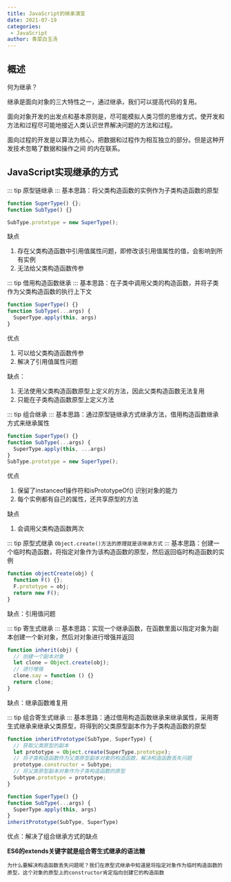 ```yaml
---
title: JavaScript的继承演变
date: 2021-07-19
categories:
 - JavaScript
author: 青菜白玉汤
---
```


## 概述
何为继承？

继承是面向对象的三大特性之一，通过继承，我们可以提高代码的复用。

面向对象开发的出发点和基本原则是，尽可能模拟人类习惯的思维方式，使开发和方法和过程尽可能地接近人类认识世界解决问题的方法和过程。

面向过程的开发是以算法为核心，把数据和过程作为相互独立的部分。但是这种开发技术忽略了数据和操作之间 的内在联系。

## JavaScript实现继承的方式

::: tip
原型链继承
:::
基本思路：将父类构造函数的实例作为子类构造函数的原型

```javascript
function SuperType() {};
function SubType() {}

SubType.prototype = new SuperType();
```
缺点
1. 存在父类构造函数中引用值属性问题，即修改该引用值属性的值，会影响到所有实例
2. 无法给父类构造函数传参


::: tip
借用构造函数继承
:::
基本思路：在子类中调用父类的构造函数，并将子类作为父类构造函数的执行上下文

```javascript
function SuperType() {}
function SubType(...args) {
  SuperType.apply(this, args)
}
```
优点
1. 可以给父类构造函数传参
2. 解决了引用值属性问题

缺点：
1. 无法使用父类构造函数原型上定义的方法，因此父类构造函数无法复用
2. 只能在子类构造函数原型上定义方法


::: tip
组合继承
:::
基本思路：通过原型链继承方式继承方法，借用构造函数继承方式来继承属性

```javascript
function SuperType() {}
function SubType(...args) {
  SuperType.apply(this, ...args)
}
SubType.prototype = new SuperType();
```
优点
1. 保留了instanceof操作符和isPrototypeOf() 识别对象的能力
2. 每个实例都有自己的属性，还共享原型的方法

缺点
1. 会调用父类构造函数两次


::: tip
原型式继承
`Object.create()方法的原理就是该继承方式`
:::
基本思路：创建一个临时构造函数，将指定对象作为该构造函数的原型，然后返回临时构造函数的实例

```javascript
function objectCreate(obj) {
  function F() {};
  F.prototype = obj;
  return new F();
}
```
缺点：引用值问题


::: tip
寄生式继承
:::
基本思路：实现一个继承函数，在函数里面以指定对象为副本创建一个新对象，然后对对象进行增强并返回

```javascript
function inherit(obj) {
  // 创建一个副本对象
  let clone = Object.create(obj);
  // 进行增强
  clone.say = function () {}
  return clone;
}
```
缺点：继承函数难复用


::: tip
组合寄生式继承
:::
基本思路：通过借用构造函数继承来继承属性，采用寄生式继承来继承父类原型，将得到的父类原型副本作为子类构造函数的原型

```javascript
function inheritPrototype(SubType, SuperType) {
  // 获取父类原型的副本
  let prototype = Object.create(SuperType.prototype);
  // 将子类构造函数作为父类原型副本对象的构造函数，解决构造函数丢失问题
  prototype.constructor = Subtype;
  // 将父类原型副本对象作为子类构造函数的原型
  Subtype.prototype = prototype;
}

function SuperType() {}
function SubType(...args) {
  SuperType.apply(this, args)
}
inheritPrototype(SubType, SuperType)
```
优点：解决了组合继承方式的缺点

**ES6的extends关键字就是组合寄生式继承的语法糖**

`为什么要解决构造函数丢失问题呢？我们在原型式继承中知道是将指定对象作为临时构造函数的原型，这个对象的原型上的constructor肯定指向创建它的构造函数`

